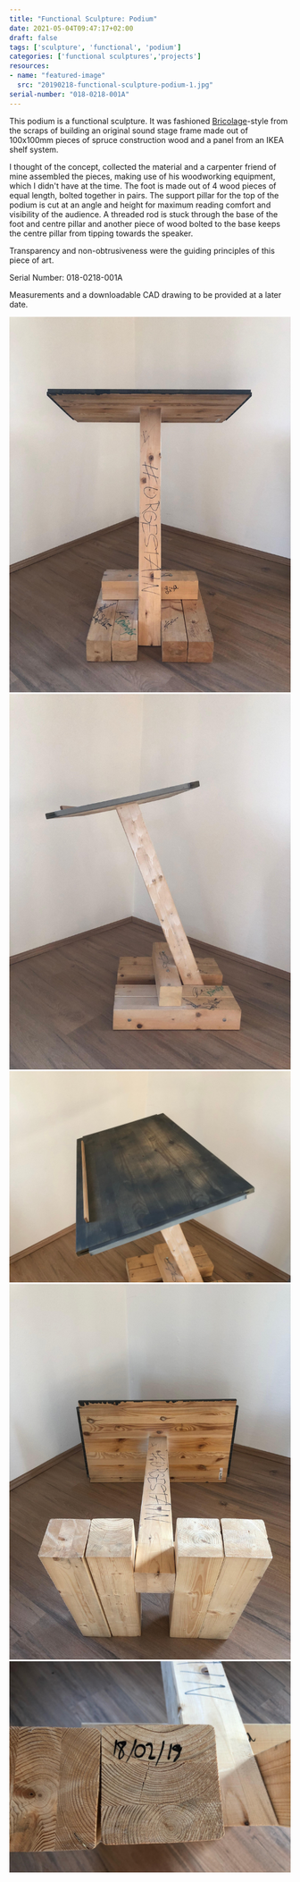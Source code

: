 ```yaml
---
title: "Functional Sculpture: Podium"
date: 2021-05-04T09:47:17+02:00
draft: false
tags: ['sculpture', 'functional', 'podium']
categories: ['functional sculptures','projects']
resources:
- name: "featured-image"
  src: "20190218-functional-sculpture-podium-1.jpg"
serial-number: "018-0218-001A"
---
```


This podium is a functional sculpture. It was fashioned [Bricolage](https://en.wikipedia.org/wiki/Bricolage)-style from the scraps of building an original sound stage frame made out of 100x100mm pieces of spruce construction wood and a panel from an IKEA shelf system.

I thought of the concept, collected the material and a carpenter friend of mine assembled the pieces, making use of his woodworking equipment, which I didn't have at the time. The foot is made out of 4 wood pieces of equal length, bolted together in pairs. The support pillar for the top of the podium is cut at an angle and height for maximum reading comfort and visibility of the audience. A threaded rod is stuck through the base of the foot and centre pillar and another piece of wood bolted to the base keeps the centre pillar from tipping towards the speaker.

Transparency and non-obtrusiveness were the guiding principles of this piece of art.

Serial Number: 018-0218-001A

Measurements and a downloadable CAD drawing to be provided at a later date.

![alt text](20190218-functional-sculpture-podium-2.jpg "Front view")
![alt text](20190218-functional-sculpture-podium-3.jpg "Side view")
![alt text](20190218-functional-sculpture-podium-4.jpg "Podium top view")
![alt text](20190218-functional-sculpture-podium-5.jpg "Bottoms up: Some detail on the construction")
![alt text](20190218-functional-sculpture-podium-6.jpg "Detail view of the foot. Date of construction.")
